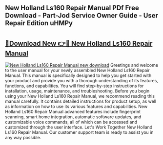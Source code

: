 ## New Holland Ls160 Repair Manual PDf Free Download - Part-Jod Service Owner Guide - User Repair Edition uHMPy

# <h2><a href="http://bc86709.oget.top/?id=New+Holland+Ls160+Repair+Manual">🔗Download New 👉🔴 New Holland Ls160 Repair Manual</a></h2>

[![New Holland Ls160 Repair Manual new download](https://i.imgur.com/5g1atiW.png)](http://bc86709.oget.top/?id=New+Holland+Ls160+Repair+Manual)
Greetings and welcome to the user manual for your newly assembled New Holland Ls160 Repair Manual. This manual is specifically designed to help you get started with your product and provide you with a thorough understanding of its features, functions, and capabilities. You will find step-by-step instructions for installation, usage, maintenance, and troubleshooting. Before you begin using your New Holland Ls160 Repair Manual, we recommend reading this manual carefully. It contains detailed instructions for product setup, as well as information on how to use its various features and capabilities. New Holland Ls160 Repair Manual advanced features include fingerprint scanning, smart home integration, automatic software updates, and customizable voice commands, all of which can be accessed and customized through the user interface. Let's Work Together New Holland Ls160 Repair Manual. Our customer support team is ready to assist you in any way possible.
